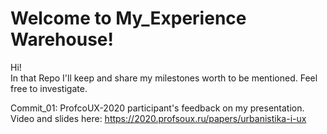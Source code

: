 # Welcome to My_Experience Warehouse!

Hi!  
In that Repo I'll keep and share my milestones worth to be mentioned. Feel free to investigate.

Commit_01: ProfcoUX-2020 participant's feedback on my presentation. Video and slides here: https://2020.profsoux.ru/papers/urbanistika-i-ux


